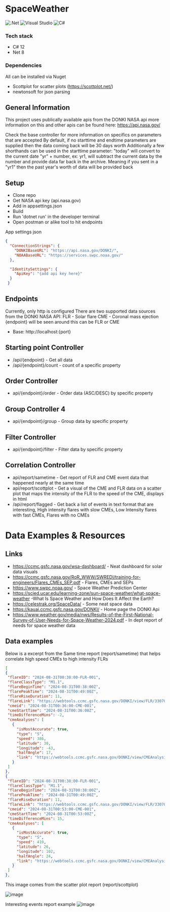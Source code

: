 # SpaceWeather
![.Net](https://img.shields.io/badge/.NET-5C2D91?style=for-the-badge&logo=.net&logoColor=white) ![Visual Studio](https://img.shields.io/badge/Visual%20Studio-5C2D91.svg?style=for-the-badge&logo=visual-studio&logoColor=white) ![C#](https://img.shields.io/badge/c%23-%23239120.svg?style=for-the-badge&logo=csharp&logoColor=white)
  ### Tech stack
  - C# 12
  - Net 8
  
  ### Dependencies 
  All can be installed via Nuget
  - Scottplot for scatter plots (https://scottplot.net/) 
  - newtonsoft for json parsing
    
## General Information 
This project uses publically available apis from the DONKI NASA api 
more information on this and other apis can be found here: https://api.nasa.gov/

Check the base controller for more information on specifics on parameters that are accepted
By default, if no starttime and endtime parameters are supplied then the data coming back will be 30 days worth 
Additionally a few shorthands can be used in the starttime parameter:
"today" will convert to the current date
"yr" + number, ex: yr1,  will subtract the current data by the number and provide data far back in the archive.  Meaning if you sent in a "yr1" then the past year's worth of data
will be provided back


## Setup

- Clone repo
- Get NASA api key (api.nasa.gov)
- Add in appsettings.json
- Build
- Run 'dotnet run' in the developer terminal
- Open postman or alike tool to hit endpoints

App settings json
```json
{
  "ConnectionStrings": {
    "DONKIBaseURL": "https://api.nasa.gov/DONKI/",
    "NOAABaseURL": "https://services.swpc.noaa.gov/"
  },

  "IdentitySettings": {
    "ApiKey": "{add api key here}"
  }
 }
```

## Endpoints
Currently, only http is configured
There are two supported data sources from the DONKI NASA API:
FLR - Solar flare
CME - Coronal mass ejection
{endpoint} will be seen around this can be FLR or CME 

- Base: http://localhost:{port}
## Starting point Controller
- /api/{endpoint} - Get all data
- /api/{endpoint}/count - count of a specific property
  
## Order Controller
- api/{endpoint}/order - Order data (ASC/DESC) by specific property

## Group Controller 4
- api/{endpoint}/group  - Group data by specific property

## Filter Controller 
- api/{endpoint}/filter - Filter data by specific property

## Correlation Controller
- api/report/sametime  - Get report of FLR and CME event data that happened nearly at the same time
- api/report/scottplot  - Get a visual of the CME and FLR data on a scatter plot that maps the intensity of the FLR to the speed of the CME, displays in html
- /api/report/flagged - Get back a list of events in text format that are interesting, High intensity flares with slow CMEs, Low Intensity flares with fast CMEs, Flares with no CMEs

# Data Examples & Resources 
 ## Links
 - https://ccmc.gsfc.nasa.gov/wsa-dashboard/ - Neat dashboard for solar data visuals 
 - https://ccmc.gsfc.nasa.gov/RoR_WWW/SWREDI/training-for-engineers/Flares_CMEs_SEP.pdf - Flares, CMEs and SEPs
 - https://www.swpc.noaa.gov/ - Space Weather Prediction Center
 - https://scied.ucar.edu/learning-zone/sun-space-weather/what-space-weather -What Is Space Weather and How Does It Affect the Earth?
 - https://celestrak.org/SpaceData/ - Some neat space data
 - https://kauai.ccmc.gsfc.nasa.gov/DONKI/ - Home page the DONKI Api
 - https://www.weather.gov/media/nws/Results-of-the-First-National-Survey-of-User-Needs-for-Space-Weather-2024.pdf  - In dept report of needs for space weather data


## Data examples

Below is a excerpt from the Same time report (report/sametime) that helps correlate high speed CMEs to high intensity FLRs 
   ```json
  [
  {
    "flareID": "2024-08-31T00:38:00-FLR-001",
    "flareClassType": "M1.1",
    "flareBeginTime": "2024-08-31T00:38:00Z",
    "flarePeakTime": "2024-08-31T00:49:00Z",
    "flareRiseDuration": 11,
    "flareLink": "https://webtools.ccmc.gsfc.nasa.gov/DONKI/view/FLR/33070/-1",
    "cmeid": "2024-08-31T00:36:00-CME-001",
    "cmeStartTime": "2024-08-31T00:36:00Z",
    "timeDifferenceMins": -2,
    "cmeAnalyses": [
      {
        "isMostAccurate": true,
        "type": "S",
        "speed": 386,
        "latitude": 30,
        "longitude": -43,
        "halfAngle": 17,
        "link": "https://webtools.ccmc.gsfc.nasa.gov/DONKI/view/CMEAnalysis/33082/-1"
      }
    ]
  },
  {
    "flareID": "2024-08-31T00:38:00-FLR-001",
    "flareClassType": "M1.1",
    "flareBeginTime": "2024-08-31T00:38:00Z",
    "flarePeakTime": "2024-08-31T00:49:00Z",
    "flareRiseDuration": 11,
    "flareLink": "https://webtools.ccmc.gsfc.nasa.gov/DONKI/view/FLR/33070/-1",
    "cmeid": "2024-08-31T00:53:00-CME-001",
    "cmeStartTime": "2024-08-31T00:53:00Z",
    "timeDifferenceMins": 15,
    "cmeAnalyses": [
      {
        "isMostAccurate": true,
        "type": "S",
        "speed": 419,
        "latitude": 26,
        "longitude": 102,
        "halfAngle": 24,
        "link": "https://webtools.ccmc.gsfc.nasa.gov/DONKI/view/CMEAnalysis/33078/-1"
      }
    ]
  },
   ```
This image comes from the scatter plot report (report/scottplot)  

![image](https://github.com/user-attachments/assets/7c93ee2e-eea0-43e3-a72f-a02d95a489f7)


Interesting events report example
![image](https://github.com/user-attachments/assets/6fec70ba-6db8-4619-b85b-190c5c9ed133)


